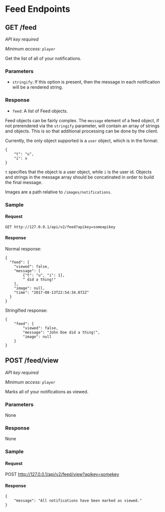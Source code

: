 # Feed Endpoints

## GET /feed

_API key required_

_Minimum access:_ `player`

Get the list of all of your notifications.

### Parameters

* `stringify`: If this option is present, then the message in each notification will be a rendered string.

### Response

* `feed`: A list of Feed objects.

Feed objects can be fairly complex. The `message` element of a feed object, if not
prerendered via the `stringify` parameter, will contain an array of strings and
objects. This is so that additional processing can be done by the client.

Currently, the only object supported is a `user` object, which is in the format:

    {
        "t": "u",
        "i": x
    }

`t` specifies that the object is a user object, while `i` is the user id. Objects
and strings in the message array should be concatinated in order to build the final
message.

Images are a path relative to `/images/notifications`.

### Sample

#### Request

    GET http://127.0.0.1/api/v2/feed?apikey=someapikey

#### Response

Normal response:

    {
      "feed": {
        "viewed": false,
        "message": [
            {"t": "u", "i": 1},
            " did a thing!"
        ],
        "image": null,
        "time": "2017-08-13T22:54:34.072Z"
      }
    }

Stringified response:

    {
        "feed": {
            "viewed": false,
            "message": "John Doe did a thing!",
            "image": null
        }
    }

## POST /feed/view

_API key required_

_Minimum access:_ `player`

Marks all of your notifications as viewed.

### Parameters

None

### Response

None

### Sample

#### Request

POST http://127.0.0.1/api/v2/feed/view?apikey=somekey

#### Response

    {
        "message": "All notifications have been marked as viewed."
    }
